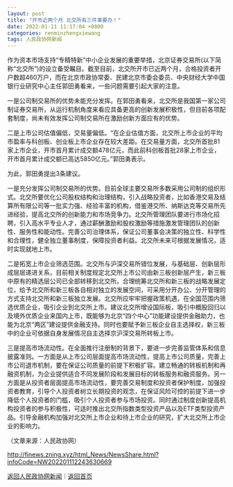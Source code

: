 ```yaml
---
layout: post
title: "开市近两个月 北交所有三件事要办！"
date: 2022-01-11 11:17:04 +0800
categories: renminzhengxiewang
tags: 人民政协网新闻
---
```

<p>作为资本市场支持“专精特新”中小企业发展的重要举措，北京证券交易所(以下简称“北交所”)的设立备受瞩目。截至目前，北交所开市已近两个月，合格投资者开户数超460万户，而在北京市政协常委、民建北京市委会委员、中央财经大学中国银行业研究中心主任郭田勇看来，一些问题需要引起大家的注意。</p>
 <p>一是公司制交易所的优势未能充分发挥。在郭田勇看来，北交所是我国第一家公司制证券交易所，从运行机制角度来看应具备更高的创新发展积极性，但目前各项配套制度，尚未有效发挥公司制交易所在激励创新方面应有的优势。</p>
 <p>二是上市公司估值偏低，交易量偏低。“在企业估值方面，北交所上市企业的平均市盈率与科创板、创业板上市企业存在较大差距。在交易量方面，北交所首批81家上市企业，开市首月累计成交额478亿元，而此前科创板首批28家上市企业，开市首月累计成交额已高达5850亿元。”郭田勇表示。</p>
 <p>为此，郭田勇提出3条建议。</p>
 <p>一是充分发挥公司制交易所的优势。目前全球主要交易所多数采用公司制的组织形式。北交所要优化公司股权结构和治理结构，引入战略投资者，比如香港交易及结算所有限公司等一批实力强、经验丰富的机构，借鉴港交所、纳斯达克等交易所先进经验，提高北交所的创新能力和市场竞争力。北交所管理团队要进行市场化招聘，引入高水平专业人才，通过薪酬激励和股权激励等措施激发管理团队的创新性、服务性和能动性。完善公司治理体系，保证公司董事会决策的独立性、科学性和合理性，健全独立董事制度，保障投资者利益。北交所未来可根据发展情况，适时实现就地上市。</p>
 <p>二是拓宽上市企业筛选范围。北交所与沪深交易所错位发展，与基础层、创新层形成层层递进关系，目前相关制度规定北交所上市公司由新三板创新层产生，新三板中原有的精选层公司已全部转移到北交所。合理统筹北交所和新三板的战略发展定位，给予北交所和新三板各自相对独立的发展空间，可采用分开办公、分开管理的方式支持北交所和新三板独立发展。北交所应牢牢把握政策机遇，在全国范围内筛选优质企业，吸引企业到北交所上市。建议北交所增设国际板，吸引中概股回归以及境外优质企业来国内上市，既能够为北京“四个中心”功能建设提供金融助力，也能为北京“两区”建设提供金融支持。同时也要赋予新三板企业自主选择权，新三板中的企业可依据自身发展情况自主选择京沪深交易所转板上市。</p>
 <p>三是提高市场流动性。在全面推行注册制的背景下，要进一步完善监管体系和信息披露准则。一方面是从上市公司层面提高市场流动性，提高上市公司质量，完善上市公司退市机制，要在保证公司质量的前提下积极扩容。建立畅通的转板机制和再融资机制，为企业提供适合不同发展阶段和发展目标的转板服务和融资服务。另一方面是从投资者层面提高市场流动性，要完善交易制度和投资者保护制度，加强投资者教育，引导个人投资者树立长期投资的观念，在保证风险可控的前提下进一步降低个人投资者的门槛，吸引个人投资者参与市场投资。同时通过制度创新提高机构投资者的参与积极性，可适时推出北交所指数类型投资产品以及ETF类型投资产品。引导金融机构加强对北交所上市企业和待上市企业的研究，扩大北交所上市企业的影响力。 </p><p class="em_media">（文章来源：人民政协网）</p>

<http://finews.zning.xyz/html_News/NewsShare.html?infoCode=NW202201112243630669>

[返回人民政协网新闻](//finews.withounder.com/category/renminzhengxiewang.html)｜[返回首页](//finews.withounder.com/)